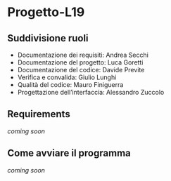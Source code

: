 # Progetto-L19

## Suddivisione ruoli
- Documentazione dei requisiti: Andrea Secchi <br>
- Documentazione del progetto: Luca Goretti <br>
- Documentazione del codice: Davide Previte <br>
- Verifica e convalida: Giulio Lunghi <br>
- Qualità del codice: Mauro Finiguerra <br>
- Progettazione dell’interfaccia: Alessandro Zuccolo <br>

## Requirements
<i>coming soon</i>

## Come avviare il programma
<i>coming soon</i>
